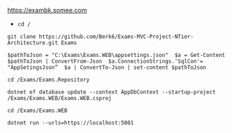 https://exambk.somee.com

- `cd /`

`git clone https://github.com/Berk6/Exams-MVC-Project-NTier-Architecture.git Exams`

`$pathToJson = "C:\Exams\Exams.WEB\appsettings.json" 
$a = Get-Content $pathToJson | ConvertFrom-Json 
$a.ConnectionStrings.'SqlCon'= "AppSetingsJson” 
$a | ConvertTo-Json | set-content $pathToJson`

`cd /Exams/Exams.Repository`

`dotnet ef database update --context AppDbContext --startup-project /Exams/Exams.WEB/Exams.WEB.csproj`

`cd /Exams/Exams.WEB`

`dotnet run --urls=https://localhost:5001 `
